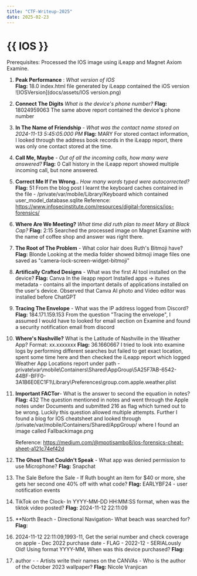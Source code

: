 ```yaml
---
title: "CTF-Writeup-2025"
date: 2025-02-23
---
```

<h1>{{ IOS }}</h1>

Prerequisites:
Processed the IOS image using iLeapp and Magnet Axiom Examine.

1. **Peak Performance** : *What version of IOS* </br>
**Flag:** 18.0
   index.html file generated by iLeapp contained the iOS version
    ![IOSVersion](docs/assets/IOS version.png)

3. **Connect The Digits** *What is the device's phone number?*
  **Flag:** 18024959063
  The same above report contained the device's phone number

4. **In The Name of Friendship** - *What was the contact name stored on 2024-11-13 5:45:05.000 PM*
   **Flag:** MARY
   For stored contact information, I looked through the address book records in the iLeapp report, there was only one contact stored at the time.
   
5. **Call Me, Maybe** - *Out of all the incoming calls, how many were answered?*
   **Flag:** 0
   Call history in the iLeapp report showed multiple incoming call, but none answered.
   
6. **Correct Me If I'm Wrong..** *How many words typed were autocorrected?*
   **Flag:** 51
   From the blog post I learnt the keyboard caches contained in the file - /private/var/mobile/Library/Keyboard which contained user_model_database.sqlite
   Reference: https://www.infosecinstitute.com/resources/digital-forensics/ios-forensics/
   
7. **Where Are We Meeting?** *What time did ruth plan to meet Mary at Black Cap?*
    **Flag:** 2:15
   Searched the processed image on Magnet Examine with the name of coffee shop and answer was right there.
   
8. **The Root of The Problem** - What color hair does Ruth's Bitmoji have?
   **Flag:** Blonde
   Looking at the media folder showed bitmoji image files one saved as "camera-lock-screen-widget-bitmoji"
   
9. **Artifically Crafted Designs** - What was the first AI tool installed on the device?
    **Flag:** Canva
    In the ileapp report Installed apps -> itunes metadata - contains all the important details of applications installed on the user's device. Observed that Canva AI photo and Video editor was installed before ChatGPT
    
10. **Tracing The Envelope** - What was the IP address logged from Discord?
    **Flag:** 184.171.159.153
   From the question "Tracing the envelope", I assumed I would have to looked for email section on Examine and found a security notification email from discord 
    
11. **Where's Nashville?** What is the Latitude of Nashville in the Weather App? Format: xx.xxxxxxx
    **Flag:** 36.1660667
    I tried to look into examine logs by performing different searches but failed to get exact location, spent some time here and then checked the iLeapp report which logged Weather App Locations report under path - private\var\mobile\Containers\Shared\AppGroup\5A25F7AB-6542-44BF-BFF0-3A1B6E0EC1F1\Library\Preferences\group.com.apple.weather.plist
    
13. **Important FACTor**- What is the answer to second the equation in notes?
    **Flag:** 432
    The question mentioned in notes and went through the Apple notes under Documents and submitted 216 as flag which turned out to be wrong. Luckily this question allowed multiple attempts.
    Further I found a blog for IOS cheatsheet and looked through /private/var/mobile/Containers/Shared/AppGroup/ where I found an image called Fallbackimage.png
        
    Reference: https://medium.com/@mpotisambo8/ios-forensics-cheat-sheet-a121c74ef42d
    
    
15. **The Ghost That Couldn't Speak** - What app was denied permission to use Microphone?
    **Flag:** Snapchat
    
16. The Sale Before the Sale - If Ruth bought an item for $40 or more, she gets her second one 40% off with what code?
    **Flag:** EARLYBF24 - user notification events
    
22. TikTok on the Clock- In YYYY-MM-DD HH:MM:SS format, when was the tiktok video posted?
    **Flag:** 2024-11-12 22:11:09
    
24. **North Beach - Directional Navigation- What beach was searched for?
    **Flag:**
    
26. 2024-11-12 22:11:09,1993-11, Get the serial number and check coverage on apple - Dec 2022 purchase date - FLAG - 2022-12 - SERIALously Old! Using format YYYY-MM, When was this device purchased?
    **Flag:**
    
28. author -  - Artists write their names on the CANVAs - Who is the author of the October 2023 wallpaper?
    **Flag:** Nicole Vranjican
